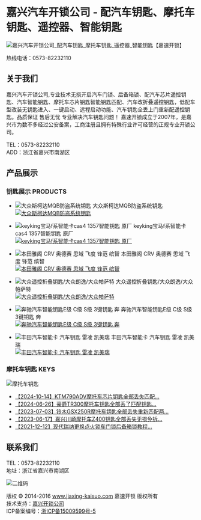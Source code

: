 # 嘉兴汽车开锁公司 - 配汽车钥匙、摩托车钥匙、遥控器、智能钥匙

![嘉兴汽车开锁公司_配汽车钥匙_摩托车钥匙_遥控器_智能钥匙【嘉速开锁】](/skin/images/logo.png)

热线电话：0573-82232110

## 关于我们

嘉兴汽车开锁公司,专业技术无损开启汽车门锁、后备箱锁、配汽车芯片遥控钥匙、汽车智能钥匙、摩托车芯片钥匙智能钥匙匹配、汽车改折叠遥控钥匙，低配车型改装无钥匙进入、一键启动、远程启动功能、汽车钥匙全丢上门重新配遥控钥匙。品质保证 售后无忧 专业解决汽车钥匙问题！ 嘉速开锁成立于2007年，是嘉兴市为数不多经过公安备案，工商注册且拥有特殊行业许可经营的正规专业开锁公司。

TEL：0573-82232110  
ADD：浙江省嘉兴市南湖区

## 产品展示

### 钥匙展示 PRODUCTS

- ![大众斯柯达MQB防盗系统钥匙](/uploads/allimg/210815/1-210Q5105Z00-L.png)
    大众斯柯达MQB防盗系统钥匙  
    ![](/skin/images/probg2.png)[大众斯柯达MQB防盗系统钥匙](/yaoshizhanshi/238.html "大众斯柯达MQB防盗系统钥匙")

- ![keyking宝马f系智能卡cas4 1357智能钥匙 原厂](/uploads/allimg/190526/1-1Z5261534480-L.jpg)
    keyking宝马f系智能卡cas4 1357智能钥匙 原厂  
    ![](/skin/images/probg2.png)[keyking宝马f系智能卡cas4 1357智能钥匙 原厂](/yaoshizhanshi/zhinengyaoshi/37.html "keyking宝马f系智能卡cas4 1357智能钥匙 原厂")

- ![本田雅阁 CRV 奥德赛 思域 飞度 锋范 缤智](/uploads/allimg/190709/1-1ZF91SR00-L.jpg)
    本田雅阁 CRV 奥德赛 思域 飞度 锋范 缤智  
    ![](/skin/images/probg2.png)[本田雅阁 CRV 奥德赛 思域 飞度 锋范 缤智](/yaoshizhanshi/51.html "本田雅阁 CRV 奥德赛 思域 飞度 锋范 缤智")

- ![大众遥控折叠钥匙/大众朗逸/大众帕萨特](/uploads/allimg/190604/1-1Z604211323-lp.jpg)
    大众遥控折叠钥匙/大众朗逸/大众帕萨特  
    ![](/skin/images/probg2.png)[大众遥控折叠钥匙/大众朗逸/大众帕萨特](/yaoshizhanshi/44.html "大众遥控折叠钥匙/大众朗逸/大众帕萨特")

- ![奔驰汽车智能钥匙E级 C级 S级 3键钥匙 奔](/uploads/allimg/190526/1-1Z5261622350-L.jpg)
    奔驰汽车智能钥匙E级 C级 S级 3键钥匙 奔  
    ![](/skin/images/probg2.png)[奔驰汽车智能钥匙E级 C级 S级 3键钥匙 奔](/yaoshizhanshi/39.html "奔驰汽车智能钥匙E级 C级 S级 3键钥匙 奔")

- ![丰田汽车智能卡 汽车钥匙 雷凌 凯美瑞](/uploads/allimg/190526/1-1Z526155J20-L.jpg)
    丰田汽车智能卡 汽车钥匙 雷凌 凯美瑞  
    ![](/skin/images/probg2.png)[丰田汽车智能卡 汽车钥匙 雷凌 凯美瑞](/yaoshizhanshi/38.html "丰田汽车智能卡 汽车钥匙 雷凌 凯美瑞")

### 摩托车钥匙 KEYS

![摩托车钥匙](/skin/images/qicheyaoshi.jpg)

- [【2024-10-14】KTM790ADV摩托车芯片钥匙全部丢失匹配...](/qicheyaoshi/genghuandianchi/252.html "KTM790ADV摩托车芯片钥匙全部丢失匹配")
- [【2024-06-26】豪爵TR300摩托车钥匙全部丢了匹配钥匙...](/qicheyaoshi/genghuandianchi/250.html "豪爵TR300摩托车钥匙全部丢了匹配钥匙")
- [【2023-07-03】铃木GSX250R摩托车钥匙全部丢失重新匹配两...](/qicheyaoshi/genghuandianchi/249.html "铃木GSX250R摩托车钥匙全部丢失重新匹配两")
- [【2023-06-17】嘉兴川崎摩托车Z400钥匙全部丢失无损免拆...](/qicheyaoshi/genghuandianchi/248.html "嘉兴川崎摩托车Z400钥匙全部丢失无损免拆")
- [【2021-12-12】现代瑞纳更换点火锁车门锁后备箱锁教程...](/qicheyaoshi/yaoshigaizhuang/239.html "现代瑞纳更换点火锁车门锁后备箱锁教程")

## 联系我们

TEL：0573-82232110  
地址：浙江省嘉兴市南湖区

![二维码](/skin/images/erweima.png)

版权 © 2014-2016 www.jiaxing-kaisuo.com 嘉速开锁 版权所有  
技术支持：[嘉兴开锁公司](http://www.jiaxing-kaisuo.com "嘉兴开锁公司")  
ICP备案编号：[浙ICP备15009599号-5](https://beian.miit.gov.cn/)